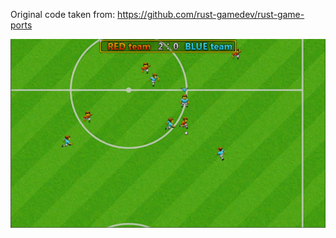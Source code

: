 
Original code taken from: https://github.com/rust-gamedev/rust-game-ports

![Game screenshot](img/soccer.png)